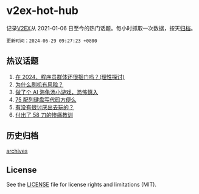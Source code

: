 # v2ex-hot-hub

 记录[V2EX](https://www.v2ex.com/)从 2021-01-06 日至今的热门话题。每小时抓取一次数据，按天[归档](archives)。

`更新时间：2024-06-29 09:27:23 +0800`

## 热议话题

1. [在 2024，程序员群体还很抠门吗？(理性探讨)](https://www.v2ex.com/t/1053268)
1. [为什么刷机有风险？](https://www.v2ex.com/t/1053249)
1. [做了个 AI 海龟汤小游戏，恐怖慎入](https://www.v2ex.com/t/1053293)
1. [75 配列键盘写代码方便么](https://www.v2ex.com/t/1053288)
1. [有没有很讨厌出去玩的？](https://www.v2ex.com/t/1053397)
1. [付出了 58 刀的惨痛教训](https://www.v2ex.com/t/1053278)

## 历史归档

[archives](archives)

## License

See the [LICENSE](LICENSE) file for license rights and limitations (MIT).

